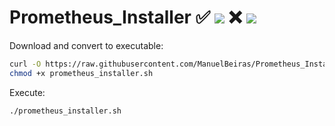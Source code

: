 # Prometheus_Installer ✅ ![](https://progress-bar.dev/90/?title=Ubuntu) ❌ ![](https://progress-bar.dev/10/?title=Centos)

Download and convert to executable:

```bash
curl -O https://raw.githubusercontent.com/ManuelBeiras/Prometheus_Installer/main/prometheus_installer.sh
chmod +x prometheus_installer.sh
```
Execute:

```sh
./prometheus_installer.sh
```
